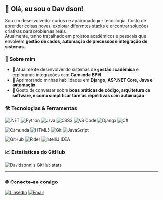 ## 👋 Olá, eu sou o Davidson!

Sou um desenvolvedor curioso e apaixonado por tecnologia. Gosto de aprender coisas novas, explorar diferentes stacks e encontrar soluções criativas para problemas reais.  
Atualmente, tenho trabalhado em projetos acadêmicos e pessoais que envolvem **gestão de dados, automação de processos e integração de sistemas**.  

### 🚀 Sobre mim

- 🔭 Atualmente desenvolvendo sistemas de **gestão acadêmica** e explorando integrações com **Camunda BPM**  
- 🌱 Aprimorando minhas habilidades em **Django, ASP.NET Core, Java e automação**  
- 💬 Gosto de conversar sobre **boas práticas de código, arquitetura de software, e como simplificar tarefas repetitivas com automação**  

### 🛠️ Tecnologias & Ferramentas

![.NET](https://img.shields.io/badge/-.NET-512BD4?style=flat&logo=dotnet&logoColor=white)
![Python](https://img.shields.io/badge/-Python-3776AB?style=flat&logo=python&logoColor=white)
![Java](https://img.shields.io/badge/-Java-007396?style=flat&logo=java&logoColor=white)
![CSS3](https://img.shields.io/badge/-CSS3-1572B6?style=flat&logo=css3)
![VS Code](https://img.shields.io/badge/-VS%20Code-007ACC?style=flat&logo=visual-studio-code)
![Django](https://img.shields.io/badge/-Django-092E20?style=flat&logo=django)
![C#](https://img.shields.io/badge/-C%23-239120?style=flat&logo=csharp&logoColor=white)

![Camunda](https://img.shields.io/badge/-Camunda-FF0000?style=flat&logo=apache&logoColor=white)
![HTML5](https://img.shields.io/badge/-HTML5-E34F26?style=flat&logo=html5&logoColor=white)
![Git](https://img.shields.io/badge/-Git-F05032?style=flat&logo=git&logoColor=white)
![JavaScript](https://img.shields.io/badge/-JavaScript-F7DF1E?style=flat&logo=javascript&logoColor=black)

![GitHub](https://img.shields.io/badge/-GitHub-181717?style=flat&logo=github)
![Rider](https://img.shields.io/badge/-Rider-000000?style=flat&logo=jetbrains&logoColor=white)
![IntelliJ IDEA](https://img.shields.io/badge/-IntelliJ%20IDEA-000000?style=flat&logo=intellijidea)

### 📈 Estatísticas do GitHub

[![Davidsonnj's GitHub stats](https://github-readme-stats.vercel.app/api?username=Davidsonnj&show_icons=true&theme=tokyonight)](https://github.com/anuraghazra/github-readme-stats)

---

### 🌐 Conecte-se comigo

[![LinkedIn](https://img.shields.io/badge/-LinkedIn-0077B5?style=flat&logo=linkedin&logoColor=white)](https://www.linkedin.com/in/davidson-carvalho-dos-santos-aa1154235/) [![Email](https://img.shields.io/badge/-Email-EA4335?style=flat&logo=gmail&logoColor=white)](mailto:davidsoncs45@gmail.com)  
